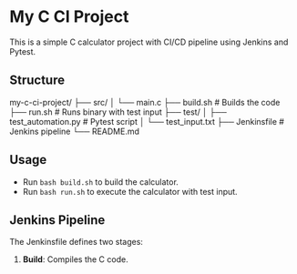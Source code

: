 # My C CI Project

This is a simple C calculator project with CI/CD pipeline using Jenkins and Pytest.

## Structure

my-c-ci-project/
├── src/
│   └── main.c
├── build.sh                # Builds the code
├── run.sh                  # Runs binary with test input
├── test/
│   ├── test_automation.py  # Pytest script
│   └── test_input.txt
├── Jenkinsfile             # Jenkins pipeline
└── README.md

## Usage

- Run `bash build.sh` to build the calculator.
- Run `bash run.sh` to execute the calculator with test input.

## Jenkins Pipeline

The Jenkinsfile defines two stages:
1. **Build**: Compiles the C code.
